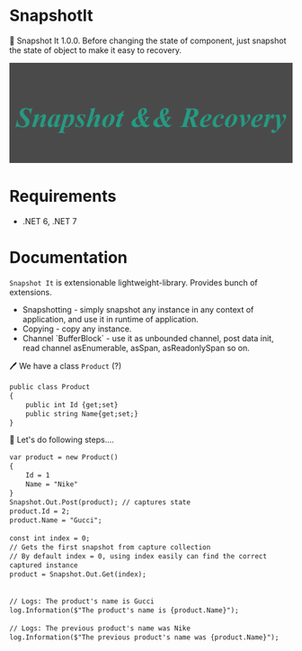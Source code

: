 # SnapshotIt
🎉 Snapshot It 1.0.0. Before changing the state of component, just snapshot the state of object to make it easy to recovery.

![image](https://github.com/AkhmedovEhson/SnapshotIt/blob/main/assets/iconforgithub.png)

# Requirements
* .NET 6, .NET 7

# Documentation
`Snapshot It` is extensionable lightweight-library. Provides bunch of extensions.
<ul>
    <li>Snapshotting - simply snapshot any instance in any context of application, and use it in runtime of application.</li>
    <li>Copying - copy any instance.</li>
    <li>Channel `BufferBlock<T>` - use it as unbounded channel, post data init, read channel asEnumerable, asSpan, asReadonlySpan so on.</li>
</ul>

🖊️ We have a class `Product` (?)
```
public class Product
{
    public int Id {get;set}
    public string Name{get;set;}
}
```
🐹 Let's do following steps....
```
var product = new Product() 
{
    Id = 1
    Name = "Nike"
}
Snapshot.Out.Post(product); // captures state
product.Id = 2;
product.Name = "Gucci";

const int index = 0;
// Gets the first snapshot from capture collection
// By default index = 0, using index easily can find the correct captured instance
product = Snapshot.Out.Get(index);


// Logs: The product's name is Gucci
log.Information($"The product's name is {product.Name}");

// Logs: The previous product's name was Nike 
log.Information($"The previous product's name was {product.Name}");
```

